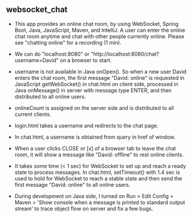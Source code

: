 ## websocket_chat
* This app provides an online chat room, by using WebSocket, Spring Boot, Java, JavaScript, Maven, and IntelliJ. A user can enter the online chat room anytime and chat with other people currently online. Please see "chatting online" for a recording (1 min).

* We can do "localhost:8080" or "http://localhost:8080/chat?username=David" on a browser to start.

* username is not available in Java onOpen(). So when a new user David enters the chat room, the first message "David: online" is requested in JavaScript getWebSocket() in chat.html on client side, processed in Java onMessage() in server with message.type ENTER, and then distributed to all online users.

* onlineCount is assigned on the server side and is distributed to all current clients.

* login.html takes a username and redirects to the chat page.

* In chat.html, a username is obtained from query in href of window.

* When a user clicks CLOSE or [x] of a browser tab to leave the chat room, it will show a message like "David: offline" to rest online clients.

* It takes some time (< 1 sec) for WebSocket to set up and reach a ready state to process messages. In chat.html, setTimeout() with 1.4 sec is used to hold for WebSocket to reach a stable state and then send the first message "David: online" to all online users.

* During development on Java side, I turned on Run > Edit Config > Maven > 'Show console when a message is printed to standard output stream' to trace object flow on server and fix a few bugs.
